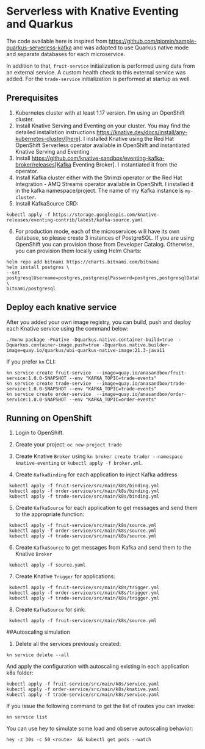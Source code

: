 # Serverless with Knative Eventing and Quarkus

The code available here is inspired from https://github.com/piomin/sample-quarkus-serverless-kafka 
and was adapted to use Quarkus native mode and separate databases for each microservice.

In addition to that, `fruit-service` initialization is performed using data from an external service.
A custom health check to this external service was added. 
For the `trade-service` initialization is performed at startup as well.

## Prerequisites

1. Kubernetes cluster with at least 1.17 version. I’m using an OpenShift cluster. 
2. Install Knative Serving and Eventing on your cluster. You may find the detailed installation instructions https://knative.dev/docs/install/any-kubernetes-cluster/[here].
I installed Knative using the Red Hat OpenShift Serverless operator available in OpenShift and instantiated Knative Serving and Eventing
3. Install https://github.com/knative-sandbox/eventing-kafka-broker/releases[Kafka Eventing Broker]. I instantiated it from the operator.
4. Install Kafka cluster either with the Strimzi operator or the Red Hat Integration - AMQ Streams operator available in OpenShift. 
I installed it in the kafka namespace/project. The name of my Kafka instance is `my-cluster`.
5. Install KafkaSource CRD:
````
kubectl apply -f https://storage.googleapis.com/knative-releases/eventing-contrib/latest/kafka-source.yaml
````

6. For production mode, each of the microservices will have its own database, so please create 3 instances of PostgreSQL.
If you are using OpenShift you can provision those from Developer Catalog. Otherwise, you can provision them locally using Helm Charts:

````
helm repo add bitnami https://charts.bitnami.com/bitnami
helm install postgres \
--set postgresqlUsername=postgres,postgresqlPassword=postgres,postgresqlDatabase=posgres,persistence.enabled=false \
bitnami/postgresql
````

## Deploy each knative service

After you added your own image registry, you can build, push and deploy each Knative service using the command below: 

````
./mvnw package -Pnative -Dquarkus.native.container-build=true  -Dquarkus.container-image.push=true -Dquarkus.native.builder-image=quay.io/quarkus/ubi-quarkus-native-image:21.3-java11
````

If you prefer `kn` CLI:

````
kn service create fruit-service  --image=quay.io/anasandbox/fruit-service:1.0.0-SNAPSHOT --env "KAFKA_TOPIC=trade-events"
kn service create trade-service  --image=quay.io/anasandbox/trade-service:1.0.0-SNAPSHOT --env "KAFKA_TOPIC=trade-events"
kn service create order-service  --image=quay.io/anasandbox/order-service:1.0.0-SNAPSHOT --env "KAFKA_TOPIC=order-events"
````


## Running on OpenShift

1. Login to OpenShift.
2. Create your project: `oc new-project trade`
3. Create Knative `Broker` using `kn broker create trader --namespace knative-eventing` or 
`kubectl apply -f broker.yml`.

4. Create `KafkaBinding` for each application to inject Kafka address

```
 kubectl apply -f fruit-service/src/main/k8s/binding.yml
 kubectl apply -f order-service/src/main/k8s/binding.yml
 kubectl apply -f trade-service/src/main/k8s/binding.yml
```
5. Create `KafkaSource`  for each application to get messages and send them to the appropriate function:
```
 kubectl apply -f fruit-service/src/main/k8s/source.yml
 kubectl apply -f order-service/src/main/k8s/source.yml
 kubectl apply -f trade-service/src/main/k8s/source.yml
```

6. Create `KafkaSource` to get messages from Kafka and send them to the Knative `Broker`

```
 kubectl apply -f source.yaml
```

7. Create Knative `Trigger` for applications:

```
 kubectl apply -f fruit-service/src/main/k8s/trigger.yml
 kubectl apply -f order-service/src/main/k8s/trigger.yml
 kubectl apply -f trade-service/src/main/k8s/trigger.yml
```

8. Create `KafkaSource` for sink:
```
 kubectl apply -f fruit-service/src/main/k8s/source.yml
```

##Autoscaling simulation

1. Delete all the services previously created:

```
kn service delete --all
```

And apply the configuration with autoscaling existing in each application k8s folder:


```
kubectl apply -f fruit-service/src/main/k8s/service.yaml
kubectl apply -f order-service/src/main/k8s/knative.yaml
kubectl apply -f trade-service/src/main/k8s/service.yaml
```
If you issue the following command to get the list of routes you can invoke:


````
kn service list
````

You can use hey to simulate some load and observe autoscaling behavior:

````
hey -z 30s -c 50 <route>  && kubectl get pods --watch
````


